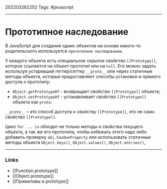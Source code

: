 202203262252
Tags: #javascript 

--- 
# Прототипное наследование
В JavaScript для создания одних объектов на основе какого-то родительского используется `прототипное наследование`.

У каждого объекта есть специальное скрытое свойство `[[Prototype]]`, которое ссылается на объект-прототип или на `null`. Его можно задать используя устаревший геттер/сеттер `__proto__` или через статичные методы объекта, которые предоставляют способы установки и прямого доступа к прототипу:
- `Object.getPrototypeOf` - возвращает свойство `[[Prototype]]` объекта;
- `Object.setPrototypeOf` - устанавливает свойство `[[Prototype]]` объекта как `proto`.

`__proto__` – это способ доступа к свойству `[[Prototype]]`, это не само свойство `[[Prototype]]`.

Цикл `for ... in` обходит не только методы и свойства текущего объекта, а так же его прототипа, чтобы избежать этого надо либо добавить проверку `obj.hasOwnProperty` или использовать статичные методы объекта `Object.keys()`, `Object.values()`, `Object.entries()`,

--- 
### Links
- [[Function.prototype]]
- [[Object.prototype]]
- [[Примитивы и prototype]]